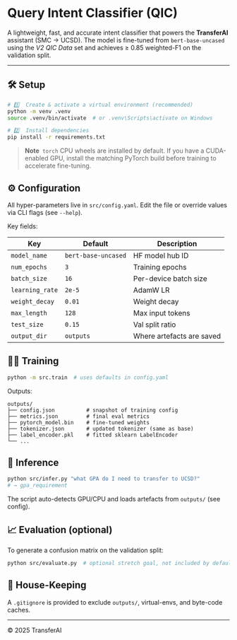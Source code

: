 # Query Intent Classifier (QIC)

A lightweight, fast, and accurate intent classifier that powers the **TransferAI** assistant (SMC → UCSD). The model is fine-tuned from `bert-base-uncased` using the *V2 QIC Data* set and achieves ≥ 0.85 weighted-F1 on the validation split.

---

## 🛠️  Setup

```bash
# 1️⃣  Create & activate a virtual environment (recommended)
python -m venv .venv
source .venv/bin/activate  # or .venv\Scripts\activate on Windows

# 2️⃣  Install dependencies
pip install -r requirements.txt
```

> **Note** `torch` CPU wheels are installed by default. If you have a CUDA-enabled GPU, install the matching PyTorch build before training to accelerate fine-tuning.


## ⚙️  Configuration

All hyper-parameters live in `src/config.yaml`. Edit the file or override values via CLI flags (see `--help`).

Key fields:

| Key | Default | Description |
|-----|---------|-------------|
| `model_name` | `bert-base-uncased` | HF model hub ID |
| `num_epochs` | `3` | Training epochs |
| `batch_size` | `16` | Per-device batch size |
| `learning_rate` | `2e-5` | AdamW LR |
| `weight_decay` | `0.01` | Weight decay |
| `max_length` | `128` | Max input tokens |
| `test_size` | `0.15` | Val split ratio |
| `output_dir` | `outputs` | Where artefacts are saved |


## 🏃‍♂️  Training

```bash
python -m src.train  # uses defaults in config.yaml
```

Outputs:

```
outputs/
├── config.json          # snapshot of training config
├── metrics.json         # final eval metrics
├── pytorch_model.bin    # fine-tuned weights
├── tokenizer.json       # updated tokenizer (same as base)
├── label_encoder.pkl    # fitted sklearn LabelEncoder
└── ...
```


## 🔮  Inference

```bash
python src/infer.py "what GPA do I need to transfer to UCSD?"
# → gpa_requirement
```

The script auto-detects GPU/CPU and loads artefacts from `outputs/` (see config).


## 📈  Evaluation (optional)

To generate a confusion matrix on the validation split:

```bash
python src/evaluate.py  # optional stretch goal, not included by default
```


## 🧹  House-Keeping

A `.gitignore` is provided to exclude `outputs/`, virtual-envs, and byte-code caches.

---

© 2025 TransferAI 